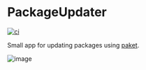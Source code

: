 # PackageUpdater

[![ci](https://github.com/JohanLarsson/PackageUpdater/actions/workflows/ci.yml/badge.svg)](https://github.com/JohanLarsson/PackageUpdater/actions/workflows/ci.yml)

Small app for updating packages using [paket](https://fsprojects.github.io/Paket/).

![image](https://user-images.githubusercontent.com/1640096/60170398-a6604c80-9808-11e9-8815-2518d084fc21.png)
